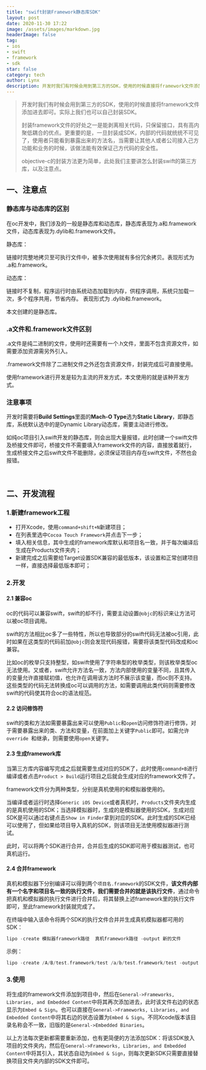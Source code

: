 ```yaml
---
title: "swift封装Framework静态库SDK"
layout: post
date: 2020-11-30 17:22
image: /assets/images/markdown.jpg
headerImage: false
tag:
- ios
- swift
- framework
- sdk
star: false
category: tech
author: Lynx
description: 开发时我们有时候会用到第三方的SDK，使用的时候直接将framework文件添加进去即可。实际上我们也可以自己封装SDK。
---
```




> 开发时我们有时候会用到第三方的SDK，使用的时候直接将framework文件添加进去即可。实际上我们也可以自己封装SDK。
>
> 封装framework文件的好处之一是能剥离相关代码，只保留接口，具有高内聚低耦合的优点。更重要的是，一旦封装成SDK，内部的代码就统统不可见了，使用者只能看到暴露出来的方法名，当需要让其他人或者公司接入己方功能和业务的时候，该做法能有效保证己方代码的安全性。
>
> objective-c的封装方法更为简单，此处我们主要讲怎么封装swift的第三方库，以及注意点。



## 一、注意点

### 静态库与动态库的区别

在oc开发中，我们涉及的一般是静态库和动态库，静态库表现为.a和.framework文件，动态库表现为.dylib和.framework文件。

静态库：

链接时完整地拷贝至可执行文件中，被多次使用就有多份冗余拷贝。表现形式为 .a和.framework。

动态库：

链接时不复制，程序运行时由系统动态加载到内存，供程序调用，系统只加载一次，多个程序共用，节省内存。 表现形式为 .dylib和.framework。

本文创建的是静态库。



### .a文件和.framework文件区别

.a文件是纯二进制的文件，使用时还需要有一个.h文件，里面不包含资源文件，如需要添加资源需另外引入。

.framework文件除了二进制文件之外还包含资源文件，封装完成后可直接使用。

使用framework进行开发是较为主流的开发方式，本文使用的就是该种开发方式。



### 注意事项

开发时需要将**Build Settings**里面的**Mach-O Type**选为**Static Library**，即静态库，系统默认选中的是Dynamic Library动态库，需要主动进行修改。

如纯oc项目引入swift开发的静态库，则会出现大量报错，此时创建一个swift文件及桥接文件即可，桥接文件不需要填入framework文件的内容，直接放着就行，生成桥接文件之后swift文件不能删除，必须保证项目内存在swift文件，不然也会报错。

</br>



## 二、开发流程

### 1.新建framework工程

- 打开Xcode，使用`command+shift+N`新建项目；
- 在列表里选中`Cocoa Touch Framework`并点击下一步；
- 填入相关信息，其中生成的framework库默认和项目名一致，并于每次编译后生成在Products文件夹内；
- 新建完成之后需要给Target设置SDK兼容的最低版本，该设置和正常创建项目一样，直接选择最低版本即可；



### 2.开发

#### 2.1 兼容oc

oc的代码可以兼容swift，swift的却不行，需要主动设置`@objc`的标识来让方法可以被oc项目调用。

swift的方法相比oc多了一些特性，所以也导致部分的swift代码无法被oc引用，此时如果在这类型的代码前加`@objc`则会发现代码报错，需要将该类型代码改成和oc兼容。

比如oc的枚举只支持整型，如swift使用了字符串型的枚举类型，则该枚举类型oc无法使用。又或者，swift允许方法名一致，方法内部使用的变量不同，且其传入的变量允许直接赋初值，也允许在调用该方法时不展示该变量，而oc则不支持。这些类型的代码无法转换成oc可以调用的方法，如需要调用此类代码则需要修改swift的代码使其符合oc的语法规范。



#### 2.2 访问修饰符

swift的类和方法如需要暴露出来可以使用`Public`和`open`访问修饰符进行修饰，对于需要暴露出来的类、方法和变量，在前面加上关键字`Public`即可。如需允许`override `和继承，则需要使用`open`关键字。



#### 2.3 生成framework库

当第三方库内容编写完成之后就需要生成对应的SDK了，此时使用`command+B`进行编译或者点击`Product > Build`运行项目之后就会生成对应的framework文件了。

framework文件分为两种类型，分别是真机使用的和模拟器使用的。

当编译或者运行时选择`Generic iOS Device`或者真机时，`Products`文件夹内生成的是真机使用的SDK；当选择模拟器时，生成的是模拟器使用的SDK，生成对应SDK是可以通过右键点击`Show in Finder`拿到对应的SDK。此时生成的SDK已经可以使用了，但如果给项目导入真机的SDK，则该项目无法使用模拟器进行测试。

此时，可以将两个SDK进行合并，合并后生成的SDK即可用于模拟器测试，也可真机运行。



#### 2.4 合并framework

真机和模拟器下分别编译可以得到两个`项目名.framework`的SDK文件，**该文件内部有一个名字和项目名一致的执行文件，我们需要合并的就是该执行文件**，通过命令把真机和模拟器的执行文件进行合并后，将其替换上述framework里的执行文件即可，至此framework封装就完成了。

在终端中输入该命令将两个SDK的执行文件合并并生成真机模拟器都可用的SDK：

~~~objective-c
lipo -create 模拟器framework路径  真机framework路径 -output 新的文件
~~~

示例：

```objective-c
lipo -create /A/B/test.framework/test /a/b/test.framework/test -output /C/D/test
```



### 3.使用

将生成的framework文件添加到项目中，然后在`General->Frameworks, Libraries, and Embedded Content`中将其再次添加进去，此时该文件右边的状态显示为`Embed & Sign`。也可以直接在`General->Frameworks, Libraries, and Embedded Content`中将其右边的状态设置为`Embed & Sign`。不同Xcode版本该目录名称会不一致，旧版的是`General->Embedded Binaries`。

以上方法每次更新都需要重新添加，也有更简便的方法添加SDK：将该SDK放入项目的文件夹内，然后在`General->Frameworks, Libraries, and Embedded Content`中将其引入，其状态自动为`Embed & Sign`，则每次更新SDK只需要直接替换项目文件夹内部的SDK文件即可。

